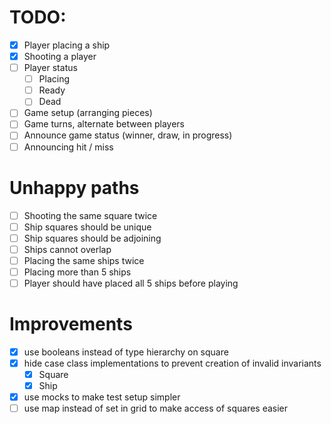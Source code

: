 # TODO:

- [X] Player placing a ship
- [X] Shooting a player
- [ ] Player status
    - [ ] Placing
    - [ ] Ready
    - [ ] Dead
- [ ] Game setup (arranging pieces)
- [ ] Game turns, alternate between players
- [ ] Announce game status (winner, draw, in progress)
- [ ] Announcing hit / miss

# Unhappy paths

- [ ] Shooting the same square twice
- [ ] Ship squares should be unique
- [ ] Ship squares should be adjoining
- [ ] Ships cannot overlap
- [ ] Placing the same ships twice
- [ ] Placing more than 5 ships
- [ ] Player should have placed all 5 ships before playing

# Improvements

- [X] use booleans instead of type hierarchy on square
- [X] hide case class implementations to prevent creation of invalid invariants
    - [X] Square
    - [X] Ship
- [X] use mocks to make test setup simpler
- [ ] use map instead of set in grid to make access of squares easier
